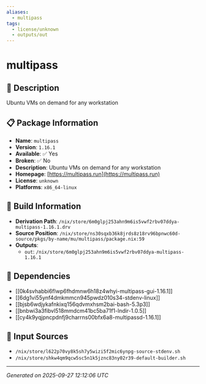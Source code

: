 ```yaml
---
aliases:
  - multipass
tags:
  - license/unknown
  - outputs/out
---
```


# multipass

## 📝 Description

Ubuntu VMs on demand for any workstation

## 📋 Package Information

- **Name**: `multipass`
- **Version**: `1.16.1`
- **Available**: ✅ Yes
- **Broken**: ✅ No
- **Description**: Ubuntu VMs on demand for any workstation
- **Homepage**: [https://multipass.run](https://multipass.run)
- **License**: `unknown`
- **Platforms**: `x86_64-linux`

## 🔧 Build Information

- **Derivation Path**: `/nix/store/6m0glpj253ahn9m6is5vwf2rbv07ddya-multipass-1.16.1.drv`
- **Source Position**: `/nix/store/ns30sqxb36k8jrds8z18rv96bpnwc60d-source/pkgs/by-name/mu/multipass/package.nix:59`
- **Outputs**:
  - `out`:  `/nix/store/6m0glpj253ahn9m6is5vwf2rbv07ddya-multipass-1.16.1`

## 🔗 Dependencies

- [[0k4svhabbi6flwp6fhdmnw6h18z4whyi-multipass-gui-1.16.1]]
- [[6dg1vi55ynf4dmkmmcn945pwdz010s34-stdenv-linux]]
- [[bjsb6wdjykafnkixq156qdvmxhsm2bai-bash-5.3p3]]
- [[bnbwi3a3fibvl518mmdcm41bc5ba71f1-lndir-1.0.5]]
- [[cy4k9yqjpncpdnfj9charrns00bfx6a8-multipassd-1.16.1]]

## 📁 Input Sources

- `/nix/store/l622p70vy8k5sh7y5wizi5f2mic6ynpg-source-stdenv.sh`
- `/nix/store/shkw4qm9qcw5sc5n1k5jznc83ny02r39-default-builder.sh`

---
*Generated on 2025-09-27 12:12:06 UTC*
